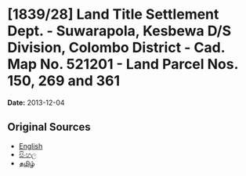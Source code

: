 # [1839/28] Land Title Settlement Dept. - Suwarapola, Kesbewa D/S Division, Colombo District - Cad. Map No. 521201 - Land Parcel Nos. 150, 269 and 361

**Date:** 2013-12-04

## Original Sources

- [English](https://documents.gov.lk/view/extra-gazettes/2013/12/1839-28_E.pdf)
- [සිංහල](https://documents.gov.lk/view/extra-gazettes/2013/12/1839-28_S.pdf)
- [தமிழ்](https://documents.gov.lk/view/extra-gazettes/2013/12/1839-28_T.pdf)
